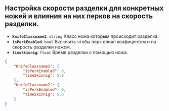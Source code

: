 ## Настройка скорости разделки для конкретных ножей и влияния на них перков на скорость разделки.

- **`KnifeClassname1`**: `string` Класс ножа которым происходит разделка.
- **`isPerkEnabled`**: `bool` Включить чтобы перк влиял коэфицентом и на скорость разделки ножом.
- **`timeSkinnig`**: `float` Время разделки с помощью ножа.
  
```json
{
    "KnifeClassname1": {
        "isPerkEnabled": 0,
        "timeSkinnig": 5.0
    },
    "KnifeClassname2": {
        "isPerkEnabled": 0,
        "timeSkinnig": 5.0
    }
}
```
